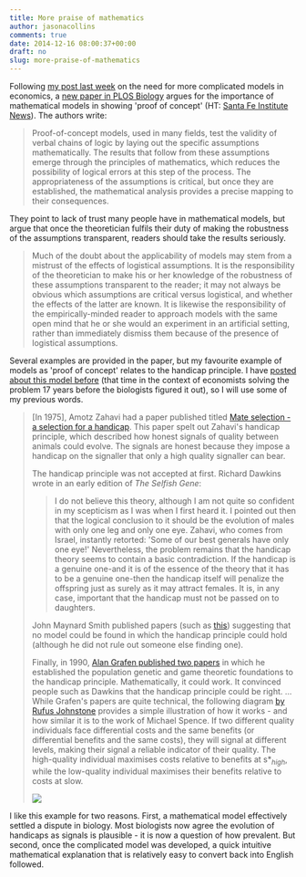 ```yaml
---
title: More praise of mathematics
author: jasonacollins
comments: true
date: 2014-12-16 08:00:37+00:00
draft: no
slug: more-praise-of-mathematics
---
```


Following [my post last week](https://jasoncollins.blog/we-need-more-complicated-mathematical-models-in-economics/) on the need for more complicated models in economics, a [new paper in PLOS Biology](http://www.plosbiology.org/article/info%3Adoi%2F10.1371%2Fjournal.pbio.1002017) argues for the importance of mathematical models in showing 'proof of concept' (HT: [Santa Fe Institute News](http://www.santafe.edu/news/item/PLoSbio-stern-utility-mathematical-models-evolutionary-biology/)). The authors write:

>Proof-of-concept models, used in many fields, test the validity of verbal chains of logic by laying out the specific assumptions mathematically. The results that follow from these assumptions emerge through the principles of mathematics, which reduces the possibility of logical errors at this step of the process. The appropriateness of the assumptions is critical, but once they are established, the mathematical analysis provides a precise mapping to their consequences.

They point to lack of trust many people have in mathematical models, but argue that once the theoretician fulfils their duty of making the robustness of the assumptions transparent, readers should take the results seriously.

>Much of the doubt about the applicability of models may stem from a mistrust of the effects of logistical assumptions. It is the responsibility of the theoretician to make his or her knowledge of the robustness of these assumptions transparent to the reader; it may not always be obvious which assumptions are critical versus logistical, and whether the effects of the latter are known. It is likewise the responsibility of the empirically-minded reader to approach models with the same open mind that he or she would an experiment in an artificial setting, rather than immediately dismiss them because of the presence of logistical assumptions.

Several examples are provided in the paper, but my favourite example of models as 'proof of concept' relates to the handicap principle. I have [posted about this model before](https://jasoncollins.blog/economists-1-biologists-0/) (that time in the context of economists solving the problem 17 years before the biologists figured it out), so I will use some of my previous words.

>[In 1975], Amotz Zahavi had a paper published titled [Mate selection - a selection for a handicap](http://doi.org/10.1016/0022-5193(75)90111-3). This paper spelt out Zahavi's handicap principle, which described how honest signals of quality between animals could evolve. The signals are honest because they impose a handicap on the signaller that only a high quality signaller can bear.
>
>The handicap principle was not accepted at first. Richard Dawkins wrote in an early edition of *The Selfish Gene*:
> 
>>I do not believe this theory, although I am not quite so confident in my scepticism as I was when I first heard it. I pointed out then that the logical conclusion to it should be the evolution of males with only one leg and only one eye. Zahavi, who comes from Israel, instantly retorted: 'Some of our best generals have only one eye!' Nevertheless, the problem remains that the handicap theory seems to contain a basic contradiction. If the handicap is a genuine one-and it is of the essence of the theory that it has to be a genuine one-then the handicap itself will penalize the offspring just as surely as it may attract females. It is, in any case, important that the handicap must not be passed on to daughters.
> 
>John Maynard Smith published papers (such as [this](https://doi.org/10.1016/S0022-5193(76)80016-1)) suggesting that no model could be found in which the handicap principle could hold (although he did not rule out someone else finding one).
>
>Finally, in 1990, [Alan Grafen published two papers](https://jasoncollins.blog/conspicuous-consumption-as-a-handicap/) in which he established the population genetic and game theoretic foundations to the handicap principle. Mathematically, it could work. It convinced people such as Dawkins that the handicap principle could be right. ... While Grafen's papers are quite technical, the following diagram [by Rufus Johnstone](http://books.google.com.au/books?hl=en&lr=&id=Sc7qvOBluVwC&oi=fnd&pg=PA155&dq=rufus+johnstone+the+evolution+of+animal+signals&ots=ZFayblqxsZ&sig=zJyUI74SU1LdZ0b2RXCQLSqvv_M#v=onepage&q=rufus%20johnstone%20the%20evolution%20of%20animal%20signals&f=false) provides a simple illustration of how it works - and how similar it is to the work of Michael Spence. If two different quality individuals face differential costs and the same benefits (or differential benefits and the same costs), they will signal at different levels, making their signal a reliable indicator of their quality. The high-quality individual maximises costs relative to benefits at s*$_{high}$, while the low-quality individual maximises their benefits relative to costs at slow.
>
>![](/img/johnstone-2005.png)

I like this example for two reasons. First, a mathematical model effectively settled a dispute in biology. Most biologists now agree the evolution of handicaps as signals is plausible - it is now a question of how prevalent. But second, once the complicated model was developed, a quick intuitive mathematical explanation that is relatively easy to convert back into English followed.
